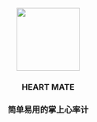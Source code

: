 <br>
<center>
  <img src="https://i.loli.net/2019/08/15/yBYdLVtsqmURpcQ.jpg" width="128px">
  <h3>HEART MATE<h3>
  <p><b>简单易用的掌上心率计</b></p>
</center>
